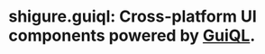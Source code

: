 # shigure.guiql: Cross-platform UI components powered by [GuiQL](https://github.com/guiquery/GuiQL).
